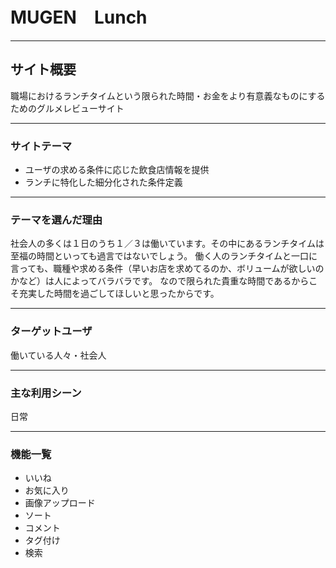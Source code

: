 # MUGEN　Lunch
***
## サイト概要
職場におけるランチタイムという限られた時間・お金をより有意義なものにするためのグルメレビューサイト
***
### サイトテーマ
- ユーザの求める条件に応じた飲食店情報を提供
- ランチに特化した細分化された条件定義
***
### テーマを選んだ理由
社会人の多くは１日のうち１／３は働いています。その中にあるランチタイムは至福の時間といっても過言ではないでしょう。
働く人のランチタイムと一口に言っても、職種や求める条件（早いお店を求めてるのか、ボリュームが欲しいのかなど）は人によってバラバラです。
なので限られた貴重な時間であるからこそ充実した時間を過ごしてほしいと思ったからです。
***
### ターゲットユーザ
働いている人々・社会人
***
### 主な利用シーン
日常
***
### 機能一覧
- いいね
- お気に入り
- 画像アップロード
- ソート
- コメント
- タグ付け
- 検索
